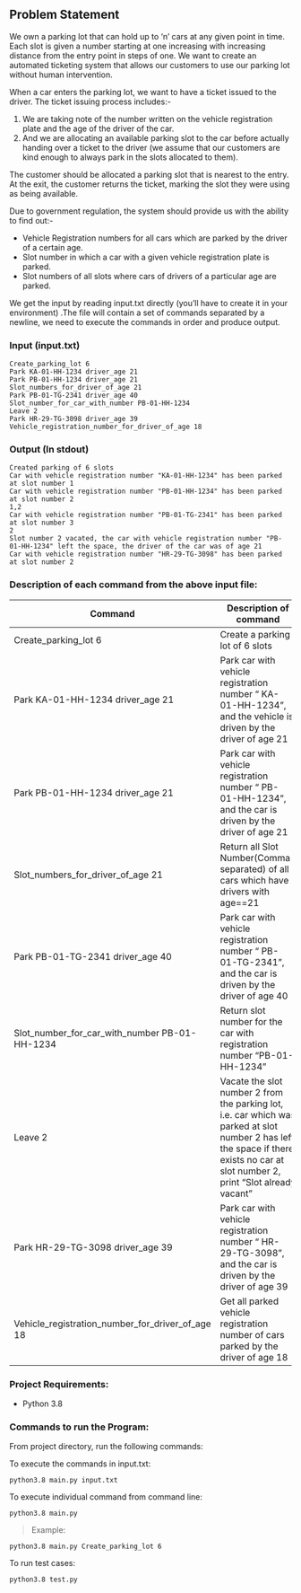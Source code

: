 ## Problem Statement
We own a parking lot that can hold up to ‘n’ cars at any given point in time. Each slot is given a number starting at one increasing with increasing distance from the entry point in steps of one. We want to create an automated ticketing system that allows our customers to use our parking lot without human intervention.

When a car enters the parking lot, we want to have a ticket issued to the driver. The ticket issuing process includes:- 

1. We are taking note of the number written on the vehicle registration plate and the age of the driver of the car.
2. And we are allocating an available parking slot to the car before actually handing over a ticket to the driver (we assume that our customers are kind enough to always park in the slots allocated to them).

The customer should be allocated a parking slot that is nearest to the entry. At the exit, the customer returns the ticket, marking the slot they were using as being available.

Due to government regulation, the system should provide us with the ability to find out:-

- Vehicle Registration numbers for all cars which are parked by the driver of a certain age.
- Slot number in which a car with a given vehicle registration plate is parked. 
- Slot numbers of all slots where cars of drivers of a particular age are parked.

We get the input by reading input.txt directly (you’ll have to create it in your environment) .The file will contain a set of commands separated by a newline, we need to execute the commands in order and produce output.

### Input (input.txt)
```
Create_parking_lot 6
Park KA-01-HH-1234 driver_age 21
Park PB-01-HH-1234 driver_age 21
Slot_numbers_for_driver_of_age 21
Park PB-01-TG-2341 driver_age 40
Slot_number_for_car_with_number PB-01-HH-1234
Leave 2
Park HR-29-TG-3098 driver_age 39
Vehicle_registration_number_for_driver_of_age 18
```
### Output (In stdout)

```
Created parking of 6 slots
Car with vehicle registration number "KA-01-HH-1234" has been parked at slot number 1
Car with vehicle registration number "PB-01-HH-1234" has been parked at slot number 2
1,2
Car with vehicle registration number "PB-01-TG-2341" has been parked at slot number 3
2
Slot number 2 vacated, the car with vehicle registration number "PB-01-HH-1234" left the space, the driver of the car was of age 21
Car with vehicle registration number "HR-29-TG-3098" has been parked at slot number 2
```

### Description of each command from the above input file:
Command      | Description of command
------------ | -------------
Create_parking_lot 6 | Create a parking lot of 6 slots
Park KA-01-HH-1234 driver_age 21 | Park car with vehicle registration number “ KA-01-HH-1234”, and the vehicle is driven by the driver of age 21
Park PB-01-HH-1234 driver_age 21 | Park car with vehicle registration number “ PB-01-HH-1234”, and the car is driven by the driver of age 21
Slot_numbers_for_driver_of_age 21 | Return all Slot Number(Comma-separated) of all cars which have drivers with age==21
Park PB-01-TG-2341 driver_age 40  | Park car with vehicle registration number “ PB-01-TG-2341”, and the car is driven by the driver of age 40
Slot_number_for_car_with_number PB-01-HH-1234 | Return slot number for the car with registration number “PB-01-HH-1234”
Leave 2 | Vacate the slot number 2 from the parking lot, i.e. car which was parked at slot number 2 has left the space if there exists no car at slot number 2, print “Slot already vacant” 
Park HR-29-TG-3098 driver_age 39 | Park car with vehicle registration number “ HR-29-TG-3098”, and the car is driven by the driver of age 39
Vehicle_registration_number_for_driver_of_age 18 | Get all parked vehicle registration number of cars parked by the driver of age 18

### Project Requirements:

- Python 3.8

### Commands to run the Program:

From project directory, run the following commands:

To execute the commands in input.txt: 
 ```
 python3.8 main.py input.txt
 ```
 
To execute individual command from command line:
 ```
 python3.8 main.py
 ```
 > Example:
 ```
 python3.8 main.py Create_parking_lot 6
 ```
To run test cases:
 ```
 python3.8 test.py
 ```
